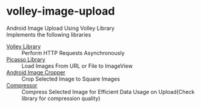 # volley-image-upload
Android Image Upload Using Volley Library<br>
Implements the following libraries
<dl>
	<dt><a href="https://github.com/google/volley">Volley Library</a></dt>
	<dd>Perform HTTP Requests Asynchronously</dd>
	<dt><a href="https://github.com/square/picasso">Picasso Library</a></dt>
	<dd>Load Images From URL or File to ImageView</dd>
	<dt><a href="https://github.com/ArthurHub/Android-Image-Cropper">Android Image Cropper</a></dt>
	<dd>Crop Selected Image to Square Images</dd>
	<dt><a href="https://github.com/zetbaitsu/Compressor">Compressor</a></dt>
	<dd>Compress Selected Image for Efficient Data Usage on Upload(Check library for compression quality)</dd>
</dl>
